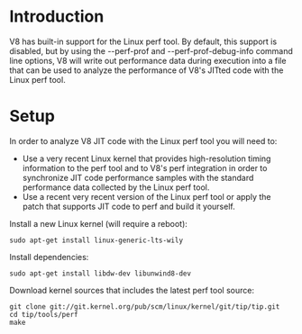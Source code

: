# Introduction

V8 has built-in support for the Linux perf tool. By default, this support is disabled, but by using the --perf-prof and --perf-prof-debug-info command line options, V8 will write out performance data during execution into a file that can be used to analyze the performance of V8's JITted code with the Linux perf tool.

# Setup

In order to analyze V8 JIT code with the Linux perf tool you will need to:
- Use a very recent Linux kernel that provides high-resolution timing information to the perf tool and to V8's perf integration in order to synchronize JIT code performance samples with the standard performance data collected by the Linux perf tool.
- Use a recent very recent version of the Linux perf tool or apply the patch that supports JIT code to perf and build it yourself.

Install a new Linux kernel (will require a reboot):
```
sudo apt-get install linux-generic-lts-wily
```

Install dependencies:
```
sudo apt-get install libdw-dev libunwind8-dev
```

Download kernel sources that includes the latest perf tool source:
```
git clone git://git.kernel.org/pub/scm/linux/kernel/git/tip/tip.git
cd tip/tools/perf
make
```

